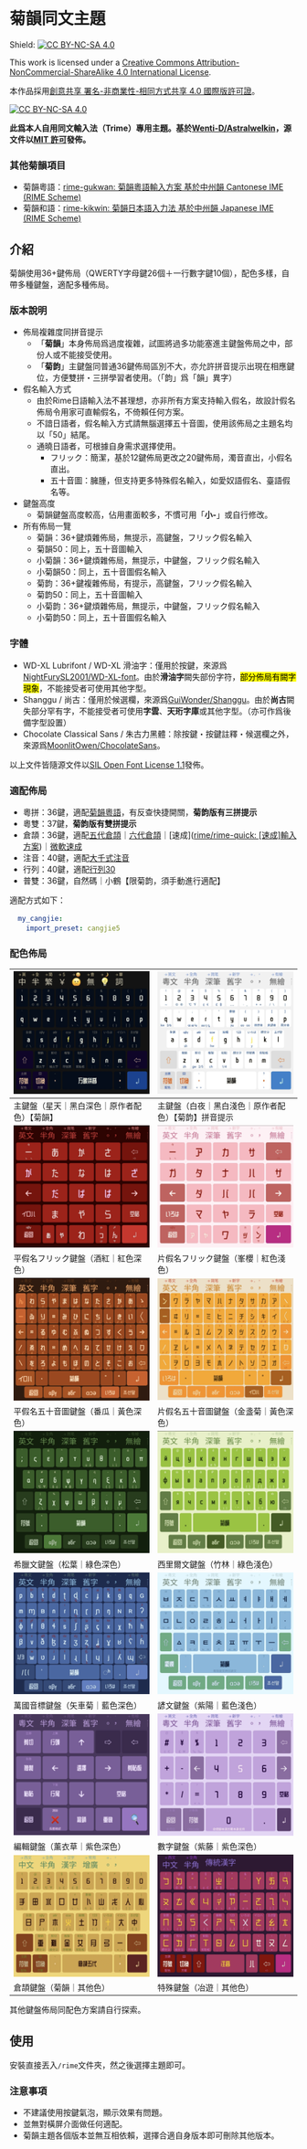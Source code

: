 # 菊韻同文主題

Shield: [![CC BY-NC-SA 4.0][cc-by-nc-sa-shield]][cc-by-nc-sa]

This work is licensed under a
[Creative Commons Attribution-NonCommercial-ShareAlike 4.0 International License][cc-by-nc-sa].

本作品採用[創意共享 署名-非商業性-相同方式共享 4.0 國際版許可證](cc-by-nc-sa)。

[![CC BY-NC-SA 4.0][cc-by-nc-sa-image]][cc-by-nc-sa]

[cc-by-nc-sa]: http://creativecommons.org/licenses/by-nc-sa/4.0/
[cc-by-nc-sa-image]: https://licensebuttons.net/l/by-nc-sa/4.0/88x31.png
[cc-by-nc-sa-shield]: https://img.shields.io/badge/License-CC%20BY--NC--SA%204.0-lightgrey.svg

**此爲本人自用同文輸入法（Trime）專用主題。基於[Wenti-D/Astralwelkin](https://github.com/Wenti-D/Astralwelkin)，源文件以[MIT 許可](https://mit-license.org/)發佈。**

### 其他菊韻項目

- 菊韻粵語：[rime-gukwan: 菊韻粵語輸入方案 基於中州韻 Cantonese IME (RIME Scheme)](https://github.com/HoengSaan/rime-gukwan)
- 菊韻和語：[rime-kikwin: 菊韻日本語入力法 基於中州韻 Japanese IME (RIME Scheme)](https://github.com/HoengSaan/rime-kikwin)

## 介紹

菊韻使用36+鍵佈局（QWERTY字母鍵26個＋一行數字鍵10個），配色多樣，自帶多種鍵盤，適配多種佈局。

### 版本說明

- 佈局複雜度同拼音提示
  - 「**菊韻**」本身佈局爲過度複雜，試圖將過多功能塞進主鍵盤佈局之中，部份人或不能接受使用。
  - 「**菊韵**」主鍵盤同普通36鍵佈局區別不大，亦允許拼音提示出現在相應鍵位，方便雙拼・三拼學習者使用。（「韵」爲「韻」異字）
- 假名輸入方式
  - 由於Rime日語輸入法不甚理想，亦非所有方案支持輸入假名，故設計假名佈局令用家可直輸假名，不倚賴任何方案。
  - 不諳日語者，假名輸入方式請無腦選擇五十音圖，使用該佈局之主題名均以「50」結尾。
  - 通曉日語者，可根據自身需求選擇使用。
    - フリック：簡潔，基於12鍵佈局更改之20鍵佈局，濁音直出，小假名直出。
    - 五十音圖：臃腫，但支持更多特殊假名輸入，如愛奴語假名、臺語假名等。
- 鍵盤高度
  - 菊韻鍵盤高度較高，佔用畫面較多，不慣可用「**小-**」或自行修改。
- 所有佈局一覽
  - 菊韻：36+鍵煩雜佈局，無提示，高鍵盤，フリック假名輸入
  - 菊韻50：同上，五十音圖輸入
  - 小菊韻：36+鍵煩雜佈局，無提示，中鍵盤，フリック假名輸入
  - 小菊韻50：同上，五十音圖假名輸入
  - 菊韵：36+鍵複雜佈局，有提示，高鍵盤，フリック假名輸入
  - 菊韵50：同上，五十音圖輸入
  - 小菊韵：36+鍵煩雜佈局，無提示，中鍵盤，フリック假名輸入
  - 小菊韵50：同上，五十音圖假名輸入

### 字體

- WD-XL Lubrifont / WD-XL 滑油字：僅用於按鍵，來源爲[NightFurySL2001/WD-XL-font](NightFurySL2001/WD-XL-font)。由於**滑油字**闕失部份字符，<mark>部分佈局有闕字現象</mark>，不能接受者可使用其他字型。
- Shanggu / 尚古：僅用於候選欄，來源爲[GuiWonder/Shanggu](https://github.com/GuiWonder/Shanggu)。由於**尚古**闕失部分罕有字，不能接受者可使用**字雲**、**天珩字庫**或其他字型。（亦可作爲後備字型設置）
- Chocolate Classical Sans / 朱古力黑體：除按鍵・按鍵註釋・候選欄之外，來源爲[MoonlitOwen/ChocolateSans](https://github.com/MoonlitOwen/ChocolateSans)。

以上文件皆隨源文件以[SIL Open Font License 1.1](https://openfontlicense.org/)發佈。

### 適配佈局

- 粵拼：36鍵，適配[菊韻粵語](https://github.com/HoengSaan/rime-gukwan)，有反查快捷開關，**菊韵版有三拼提示**
- 粵雙：37鍵，**菊韵版有雙拼提示**
- 倉頡：36鍵，適配[五代倉頡](https://github.com/rime/rime-cangjie)｜[六代倉頡](https://github.com/LEOYoon-Tsaw/Cangjie6)｜[速成]([rime/rime-quick: [速成]輸入方案](https://github.com/rime/rime-quick))｜[微軟速成](https://github.com/philipposkhos/rime-ms-quick)
- 注音：40鍵，適配[大千式注音](https://github.com/rime/rime-bopomofo)
- 行列：40鍵，適配[行列30](https://github.com/rime/rime-array/blob/master/array30.schema.yaml)
- 普雙：36鍵，自然碼｜小鶴【限菊韵，須手動進行適配】

適配方式如下：

```yaml
  my_cangjie:
    import_preset: cangjie5
```

### 配色佈局

| ![](/pic/1.jpg)                              | ![](/pic/2.jpg)                                      |
| -------------------------------------------- | ---------------------------------------------------- |
| 主鍵盤（星天｜黑白深色｜原作者配色）【菊韻】 | 主鍵盤（白夜｜黑白淺色｜原作者配色）【菊韵】拼音提示 |
| ![](/pic/3.jpg)                              | ![](/pic/4.jpg)                                      |
| 平假名フリック鍵盤（酒紅｜紅色深色）         | 片假名フリック鍵盤（峯櫻｜紅色淺色）                 |
| ![](/pic/5.jpg)                              | ![](/pic/6.jpg)                                      |
| 平假名五十音圖鍵盤（番瓜｜黃色深色）         | 片假名五十音圖鍵盤（金盞菊｜黃色深色）               |
| ![](/pic/7.jpg)                              | ![](/pic/8.jpg)                                      |
| 希臘文鍵盤（松葉｜綠色深色）                 | 西里爾文鍵盤（竹林｜綠色淺色）                       |
| ![](/pic/9.jpg)                              | ![](/pic/10.jpg)                                     |
| 萬國音標鍵盤（矢車菊｜藍色深色）             | 諺文鍵盤（紫陽｜藍色淺色）                           |
| ![](/pic/11.jpg)                             | ![](/pic/12.jpg)                                     |
| 編輯鍵盤（薰衣草｜紫色深色）                 | 數字鍵盤（紫藤｜紫色深色）                           |
| ![](/pic/13.jpg)                             | ![](/pic/14.jpg)                                     |
| 倉頡鍵盤（菊韻｜其他色）                     | 特殊鍵盤（冶遊｜其他色）                             |

其他鍵盤佈局同配色方案請自行探索。

## 使用

安裝直接丟入`/rime`文件夾，然之後選擇主題即可。

### 注意事項

- 不建議使用按鍵氣泡，顯示效果有問題。
- 並無對橫屏介面做任何適配。
- 菊韻主題各個版本並無互相依賴，選擇合適自身版本即可刪除其他版本。